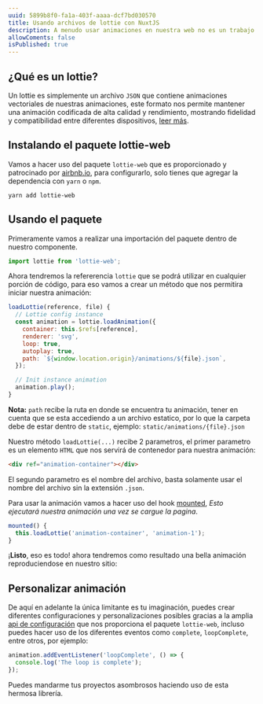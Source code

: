 ```yaml
---
uuid: 5899b8f0-fa1a-403f-aaaa-dcf7bd030570
title: Usando archivos de lottie con NuxtJS
description: A menudo usar animaciones en nuestra web no es un trabajo facil, por lo que en este blog vamos a aprender a usar animaciones lottie dentro de nuestro proyecto con nuxtJS facilmente.
allowComents: false
isPublished: true
---
```


## ¿Qué es un lottie?

Un lottie es simplemente un archivo `JSON` que contiene animaciones vectoriales de nuestras animaciones, este formato nos permite mantener una animación codificada de alta calidad y rendimiento, mostrando fidelidad y compatibilidad entre diferentes dispositivos, [leer más](https://lottiefiles.com/what-is-lottie).

## Instalando el paquete lottie-web

Vamos a hacer uso del paquete `lottie-web` que es proporcionado y patrocinado por [airbnb.io](https://airbnb.io), para configurarlo, solo tienes que agregar la dependencia con `yarn` o `npm`.

```shell
yarn add lottie-web
```

[comment]: <> (Ver más link de la libreria.)

[comment]: <> (Una vez se haya finalizado la instalación no es necesario agregarlo como complemento en `nuxt.config.js`.)

## Usando el paquete

Primeramente vamos a realizar una importación del paquete dentro de nuestro componente.

```js
import lottie from 'lottie-web';
```

Ahora tendremos la refererencia `lottie` que se podrá utilizar en cualquier porción de código, para eso vamos a crear un método que nos permitira iniciar nuestra animación:

```js
loadLottie(reference, file) {
  // Lottie config instance
  const animation = lottie.loadAnimation({
    container: this.$refs[reference],
    renderer: 'svg',
    loop: true,
    autoplay: true,
    path: `${window.location.origin}/animations/${file}.json`,
  });

  // Init instance animation
  animation.play();
}
```

<Alert type="warning">
  <strong>Nota:</strong> <code>path</code> recibe la ruta en donde se encuentra tu animación, tener en cuenta que se esta accediendo a un archivo estatico, por lo que la carpeta debe de estar dentro de <code>static</code>, ejemplo: <code>static/animations/{file}.json</code>
</Alert>

Nuestro método `loadLottie(...)` recibe 2 parametros, el primer parametro es un elemento `HTML` que nos servirá de contenedor para nuestra animación:

```html
<div ref="animation-container"></div>
```

El segundo parametro es el nombre del archivo, basta solamente usar el nombre del archivo sin la extensión `.json`.

Para usar la animación vamos a hacer uso del hook [mounted](https://vuejs.org/api/options-lifecycle.html#mounted), _Esto ejecutará nuestra animación una vez se cargue la pagina_.

```js
mounted() {
  this.loadLottie('animation-container', 'animation-1');
}
```

¡**Listo**, eso es todo! ahora tendremos como resultado una bella animación reproduciendose en nuestro sitio:

<Lottie src="114334-hello-apple"></Lottie>

## Personalizar animación

De aquí en adelante la única limitante es tu imaginación, puedes crear diferentes configuraciones y personalizaciones posibles gracias a la amplia [api de configuración](https://airbnb.io/lottie/#/web) que nos proporciona el paquete `lottie-web`, incluso puedes hacer uso de los diferentes eventos como `complete`, `loopComplete`, entre otros, por ejemplo:

```js
animation.addEventListener('loopComplete', () => {
  console.log('The loop is complete');
});
```

Puedes mandarme tus proyectos asombrosos haciendo uso de esta hermosa librería.
